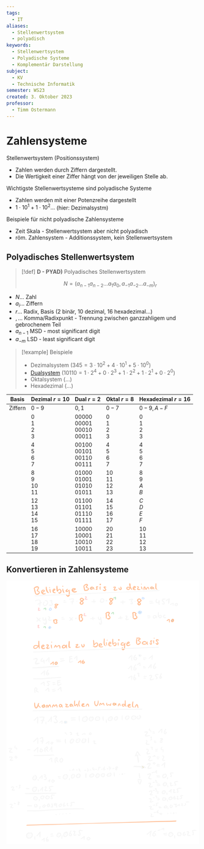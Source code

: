 ```yaml
---
tags:
  - IT
aliases:
  - Stellenwertsystem
  - polyadisch
keywords:
  - Stellenwertsystem
  - Polyadische Systeme
  - Komplementär Darstellung
subject:
  - KV
  - Technische Informatik
semester: WS23
created: 3. Oktober 2023
professor:
  - Timm Ostermann
---
```

 

# Zahlensysteme


Stellenwertsystem (Positionssystem)

- Zahlen werden durch Ziffern dargestellt.
- Die Wertigkeit einer Ziffer hängt von der jeweiligen Stelle ab.

Wichtigste Stellenwertsysteme sind polyadische Systeme 
 
- Zahlen werden mit einer Potenzreihe dargestellt 
- $1\cdot 10^1+1\cdot 10^2\dots$ (hier: Dezimalsystm)

Beispiele für nicht polyadische Zahlensysteme  
- Zeit Skala - Stellenwertsystem aber nicht polyadisch  
- röm. Zahlensystem - Additionssystem, kein Stellenwertsystem

## Polyadisches Stellenwertsystem

> [!def] **D - PYAD)** Polyadisches Stellenwertsystem
>
> $$N=(a_{n-1} a_{n-2} \dots a_{1} a_{0}, a_{-1} a_{-2}\dots a_{-m})_{r}$$  

- $N\dots$ Zahl
- $a_{i}\dots$ Ziffern  
- $r\dots$ Radix, Basis (2 binär, 10 dezimal, 16 hexadezimal…)  
- $,\dots$ Komma/Radixpunkt - Trennung zwischen ganzzahligem und gebrochenem Teil
- $a_{n-1}$ MSD - most significant digit
- $a_{-m}$ LSD - least significant digit

> [!example] Beispiele
>
> - Dezimalsystem ($345 = 3\cdot 10^2+4\cdot 10^1+5\cdot 10^0$)
> - [Dualsystem](Dualsystem.md) ($10110=1\cdot 2^{4}+0\cdot 2^{3}+1\cdot 2^{2}+1\cdot 2^1 +0\cdot 2^0$)
> - Oktalsystem (…)
> - Hexadezimal (…)
> 

| Basis   | Dezimal $r=10$               | Dual $r=2$                               | Oktal $r=8$                  | Hexadezimal $r=16$           |
| ------- | ---------------------------- | ---------------------------------------- | ---------------------------- | ---------------------------- |
| Ziffern | $0-9$                        | $0,1$                                    | $0-7$                        | $0-9,A-F$                    |
|         | $0$<br>$1$<br>$2$<br>$3$     | $00000$<br>$00001$<br>$00010$<br>$00011$ | $0$<br>$1$<br>$2$<br>$3$     | $0$<br>$1$<br>$2$<br>$3$     |
|         | $4$<br>$5$<br>$6$<br>$7$     | $00100$<br>$00101$<br>$00110$<br>$00111$ | $4$<br>$5$<br>$6$<br>$7$     | $4$<br>$5$<br>$6$<br>$7$     |
|         | $8$<br>$9$<br>$10$<br>$11$   | $01000$<br>$01001$<br>$01010$<br>$01011$ | $10$<br>$11$<br>$12$<br>$13$ | $8$<br>$9$<br>$A$<br>$B$     |
|         | $12$<br>$13$<br>$14$<br>$15$ | $01100$<br>$01101$<br>$01110$<br>$01111$ | $14$<br>$15$<br>$16$<br>$17$ | $C$<br>$D$<br>$E$<br>$F$     |
|         | $16$<br>$17$<br>$18$<br>$19$ | $10000$<br>$10001$<br>$10010$<br>$10011$ | $20$<br>$21$<br>$22$<br>$23$ | $10$<br>$11$<br>$12$<br>$13$ |

## Konvertieren in Zahlensysteme

![400](assets/konvertierungZahlensys.svg)


